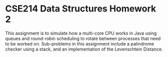 # CSE214 Data Structures Homework 2

This assignment is to simulate how a multi-core CPU works in Java using queues and round-robin scheduling to rotate between processes that need to be worked on. Sub-problems in this assignment include a palindrome checker using a stack, and an implementation of the Levenschtein Distance.
